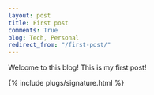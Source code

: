 ```yaml
---
layout: post
title: First post
comments: True
blog: Tech, Personal
redirect_from: "/first-post/"
---
```

Welcome to this blog! This is my first post!

{% include plugs/signature.html %}  
